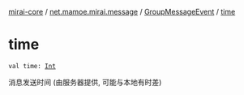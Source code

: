 [mirai-core](../../index.md) / [net.mamoe.mirai.message](../index.md) / [GroupMessageEvent](index.md) / [time](./time.md)

# time

`val time: `[`Int`](https://kotlinlang.org/api/latest/jvm/stdlib/kotlin/-int/index.html)

消息发送时间 (由服务器提供, 可能与本地有时差)

